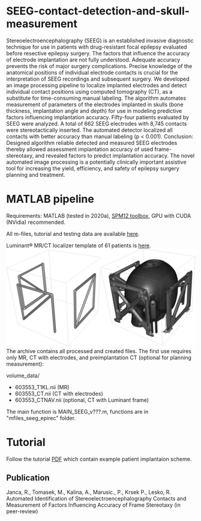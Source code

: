 # SEEG-contact-detection-and-skull-measurement
Stereoelectroencephalography (SEEG) is an established invasive diagnostic technique for use in patients with drug-resistant focal epilepsy evaluated before resective epilepsy surgery. The factors that influence the accuracy of electrode implantation are not fully understood. Adequate accuracy prevents the risk of major surgery complications. Precise knowledge of the anatomical positions of individual electrode contacts is crucial for the interpretation of SEEG recordings and subsequent surgery. We developed an image processing pipeline to localize implanted electrodes and detect individual contact positions using computed tomography (CT), as a substitute for time-consuming manual labeling. The algorithm automates measurement of parameters of the electrodes implanted in skulls (bone thickness, implantation angle and depth) for use in modeling predictive factors influencing implantation accuracy. Fifty-four patients evaluated by SEEG were analyzed. A total of 662 SEEG electrodes with 8,745 contacts were stereotactically inserted. The automated detector localized all contacts with better accuracy than manual labeling (p < 0.001). Conclusion: Designed algorithm reliable detected and measured SEEG electrodes thereby allowed assessment implantation accuracy of used frame-stereotaxy, and revealed factors to predict implantation accuracy. The novel automated image processing is a potentially clinically important assistive tool for increasing the yield, efficiency, and safety of epilepsy surgery planning and treatment.

# MATLAB pipeline
Requirements: MATLAB (tested in 2020a), [SPM12 toolbox](https://www.fil.ion.ucl.ac.uk/spm/software/spm12/), GPU with CUDA (NVidia) recommended.

All m-files, tutorial and testing data are available [here](https://drive.google.com/file/d/1hhC1KgZVDjc6lCF1aYOC-MZYcz3VYYvi/view?usp=sharing).

Luminant® MR/CT localizer template of 61 patients is [here](https://drive.google.com/file/d/1ovqf5m0-_9x3Z7ETZm3lRu5JBsNo2UbC/view?usp=sharing). ![This is a image](https://github.com/EpiReC-ISARG/SEEG-contact-detection-and-skull-measurement/blob/e372f7cf2a40ce5e2c88f517fb17344a2466f1e0/luminant.png)
The archive contains all processed and created files. The first use requires only MR, CT with electrodes, and preimplantation CT (optional for planning measurement):

volume_data/
- 603553_T1KL.nii (MR)
- 603553_CT.nii (CT with electrodes)
- 603553_CTNAV.nii (optional, CT with Luminant frame)


The main function is MAIN_SEEG_v???.m, functions are in "mfiles_seeg_epirec" folder.

# Tutorial
Follow the tutorial [PDF](https://github.com/EpiReC-ISARG/SEEG-contact-detection-and-skull-measurement/blob/main/SEEG%20Tutorial%20v099.pdf) which contain example patient implantaion scheme. 

## Publication
Janca, R., Tomasek, M., Kalina, A., Marusic., P., Krsek P., Lesko, R. Automated Identification of Stereoelectroencephalography Contacts and Measurement of Factors Influencing Accuracy of Frame Stereotaxy (in peer-review)
